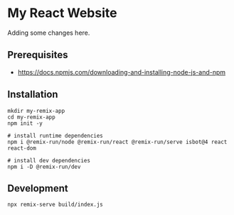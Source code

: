 # My React Website

Adding some changes here.

## Prerequisites

- https://docs.npmjs.com/downloading-and-installing-node-js-and-npm


## Installation

```shell
mkdir my-remix-app
cd my-remix-app
npm init -y

# install runtime dependencies
npm i @remix-run/node @remix-run/react @remix-run/serve isbot@4 react react-dom

# install dev dependencies
npm i -D @remix-run/dev
```

## Development

```shell
npx remix-serve build/index.js
```
